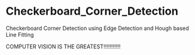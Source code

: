 # Checkerboard_Corner_Detection
Checkerboard Corner Detection using Edge Detection and Hough based Line Fitting

COMPUTER VISION IS THE GREATEST!!!!!!!!!!!
